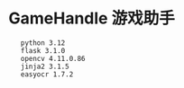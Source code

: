# GameHandle 游戏助手

       python 3.12
       flask 3.1.0
       opencv 4.11.0.86
       jinja2 3.1.5
       easyocr 1.7.2
